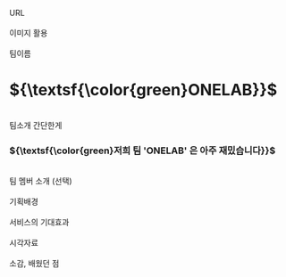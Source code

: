 URL <br>
<br>
이미지 활용<br>
<br>
팀이름<br> 
<h1>
${\textsf{\color{green}ONELAB}}$
</h1><br>
팀소개 간단한게<br>
<h3>
${\textsf{\color{green}저희 팀 'ONELAB' 은 아주 재밌습니다}}$
</h3>
<br>
팀 멤버 소개 (선택)<br>
<br>
기획배경<br>

<br>
서비스의 기대효과<br>
<br>
시각자료<br>
<br>
소감, 배웠던 점<br> 
